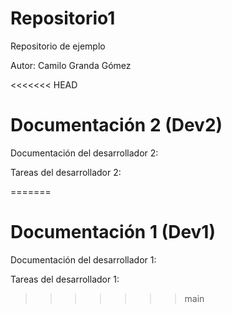 # Repositorio1
Repositorio de ejemplo

Autor: Camilo Granda Gómez

<<<<<<< HEAD
# Documentación 2 (Dev2)
Documentación del desarrollador 2:

Tareas del desarrollador 2:

=======
# Documentación 1 (Dev1)
Documentación del desarrollador 1:

Tareas del desarrollador 1:
>>>>>>> main
